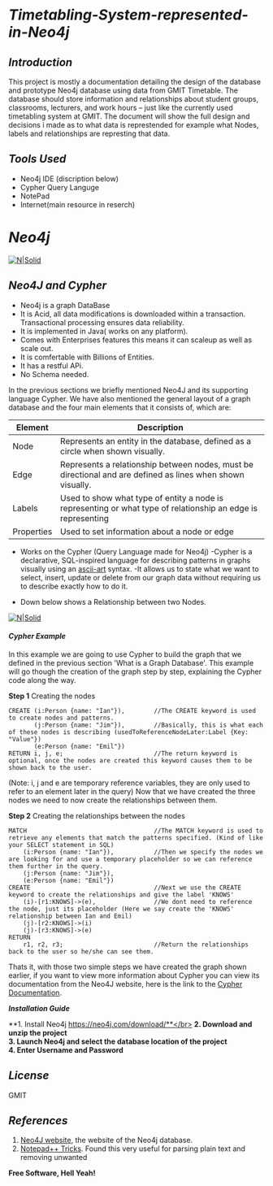 # **_Timetabling-System-represented-in-Neo4j_**

## **_Introduction_**

This project is mostly a documentation detailing the design of the database and prototype Neo4j database using data from GMIT Timetable.
The database should store information and relationships about student groups, classrooms, lecturers, and work hours – just like the currently used timetabling system at GMIT. The document will show the full design and decisions i made as to what data is represtended for example what Nodes, labels and relationships are represting that data.


## **_Tools Used_**

  - Neo4j IDE (discription below)
  - Cypher Query Languge
  - NotePad
  - Internet(main resource in reserch)


# **_Neo4j_**
[![N|Solid](https://cldup.com/69EJDUYNho.png)](https://neo4j.com/nsolid)


## **_Neo4J and Cypher_**

  - Neo4j is a graph DataBase 
  - It is Acid, all data modifications is downloaded within a transaction. Transactional processing ensures data reliability.
  - It is implemented in Java( works on any platform).
  - Comes with Enterprises features this means it can scaleup as well as scale out.
  - It is comfertable with Billions of Entities. 
  - It has a restful APi. 
  - No Schema needed. 


In the previous sections we briefly mentioned Neo4J and its supporting language Cypher. We have also mentioned the general layout of a graph database and the four 
main elements that it consists of, which are:

Element | Description
------------ | -------------
Node | Represents an entity in the database, defined as a circle when shown visually.
Edge | Represents a relationship between nodes, must be directional and are defined as lines when shown visually.
Labels | Used to show what type of entity a node is representing or what type of relationship an edge is representing
Properties | Used to set information about a node or edge
  
  
  - Works on the Cypher (Query Language made for Neo4j)
  -Cypher is a declarative, SQL-inspired language for describing patterns in graphs visually using an [ascii-art](https://en.wikipedia.org/wiki/ASCII_art) syntax.
  -It allows us to state what we want to select, insert, update or delete from our graph data without requiring us to describe exactly how to do it.
  
  - Down below shows a Relationship between two Nodes.
  
  [![N|Solid](https://cldup.com/Fo9dIyMf92.png)](https://neo4j.com/nsolid)
  
  #### **_Cypher Example_** 

In this example we are going to use Cypher to build the graph that we defined in the previous section 'What is a Graph Database'. This example will go though the creation of the 
graph step by step, explaining the Cypher code along the way.

**Step 1**
Creating the nodes

```cypher
CREATE (i:Person {name: "Ian"}), 		//The CREATE keyword is used to create nodes and patterns.
       (j:Person {name: "Jim"}),		//Basically, this is what each of these nodes is describing (usedToReferenceNodeLater:Label {Key: "Value"})
       (e:Person {name: "Emil"}) 
RETURN i, j, e;							//The return keyword is optional, once the nodes are created this keyword causes them to be shown back to the user.
```
(Note: i, j and e are temporary reference variables, they are only used to refer to an element later in the query)
Now that we have created the three nodes we need to now create the relationships between them.

**Step 2**
Creating the relationships between the nodes

```cypher
MATCH 									//The MATCH keyword is used to retrieve any elements that match the patterns specified. (Kind of like your SELECT statement in SQL)
	(i:Person {name: "Ian"}), 			//Then we specify the nodes we are looking for and use a temporary placeholder so we can reference them further in the query.
    (j:Person {name: "Jim"}),		
    (e:Person {name: "Emil"}) 		
CREATE									//Next we use the CREATE keyword to create the relationships and give the label 'KNOWS'
	(i)-[r1:KNOWS]->(e),				//We dont need to reference the node, just its placeholder (Here we say create the 'KNOWS' relationship between Ian and Emil)
	(j)-[r2:KNOWS]->(i)
	(j)-[r3:KNOWS]->(e)
RETURN
	r1, r2, r3;							//Return the relationships back to the user so he/she can see them.
```

Thats it, with those two simple steps we have created the graph shown earlier, if you want to view more information about Cypher you can view its documentation from the 
Neo4J website, here is the link to the [Cypher Documentation](http://neo4j.com/docs/stable/cypher-query-lang.html). 

**_Installation Guide_**

**1. Install Neo4j https://neo4j.com/download/**</br>
**2. Download and unzip the project**</br>
**3. Launch Neo4j and select the database location of the project**</br>
**4. Enter Username and Password**</br>

**_License_**
----

GMIT


## **_References_**

1. [Neo4J website](http://neo4j.com/), the website of the Neo4j database.
2. [Notepad++ Tricks](http://a4apphack.com/featured/tricks-with-notepad). Found this very useful for parsing plain text and removing unwanted

 **Free Software, Hell Yeah!**
